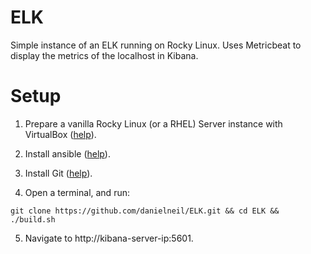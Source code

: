 # ELK

Simple instance of an ELK running on Rocky Linux. Uses Metricbeat to display the metrics of the localhost in Kibana. 

# Setup

1. Prepare a vanilla Rocky Linux (or a RHEL) Server instance with VirtualBox ([help](https://kifarunix.com/install-rocky-linux-8-on-virtualbox/)).

2. Install ansible ([help](https://www.how2shout.com/linux/how-to-install-ansible-on-rocky-linux-8-or-almalinux/)).

3. Install Git ([help](https://tastethelinux.com/2021/08/06/how-to-install-git-on-rocky-linux-8-ec2-aws/)).

4. Open a terminal, and run:
```
git clone https://github.com/danielneil/ELK.git && cd ELK && ./build.sh
```
5. Navigate to http://kibana-server-ip:5601.
